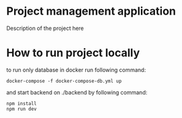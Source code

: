 # Project management application

Description of the project here

# How to run project locally

to run only database in docker run following command:

````
docker-compose -f docker-compose-db.yml up
````

and start backend on ./backend by following command:

````
npm install
npm run dev
````
